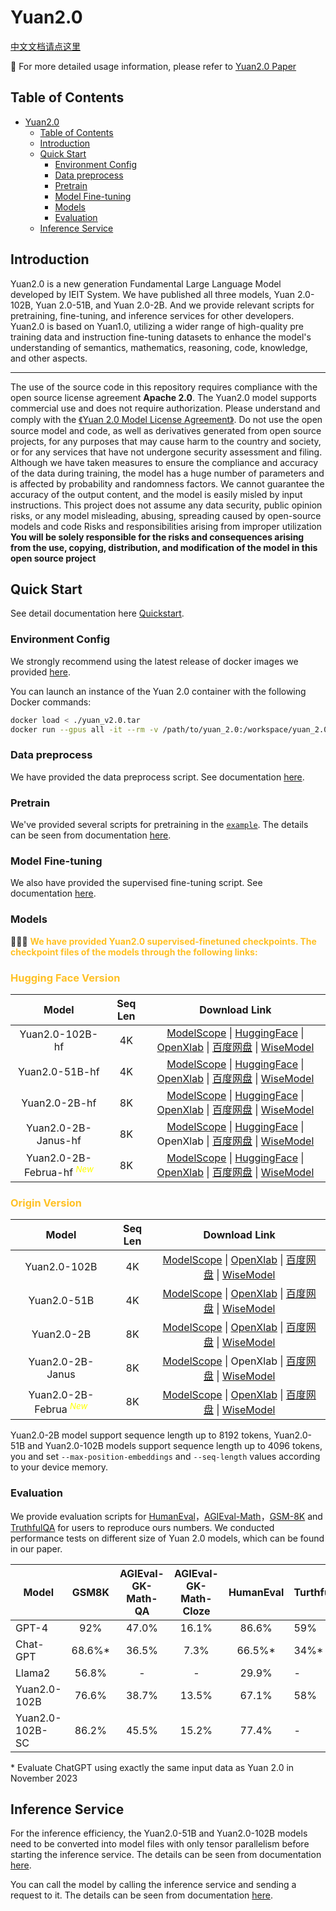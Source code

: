 # Yuan2.0

[中文文档请点这里](./README.md)

📔  For more detailed usage information, please refer to [Yuan2.0 Paper](https://arxiv.org/ftp/arxiv/papers/2311/2311.15786.pdf)



## Table of Contents
- [Yuan2.0](#yuan20)
  - [Table of Contents](#table-of-contents)
  - [Introduction](#introduction)
  - [Quick Start](#quick-start)
    - [Environment Config](#environment-config)
    - [Data preprocess](#data-preprocess)
    - [Pretrain](#pretrain)
    - [Model Fine-tuning](#model-fine-tuning)
    - [Models](#models)
    - [Evaluation](#evaluation)
  - [Inference Service](#inference-service)


<!-- markdown-toc end -->

## Introduction

Yuan2.0 is a new generation Fundamental Large Language Model developed by IEIT System. We have published all three models, Yuan 2.0-102B, Yuan 2.0-51B, and Yuan 2.0-2B. And we provide relevant scripts for pretraining, fine-tuning, and inference services for other developers. Yuan2.0 is based on Yuan1.0, utilizing a wider range of high-quality pre training data and instruction fine-tuning datasets to enhance the model's understanding of semantics, mathematics, reasoning, code, knowledge, and other aspects.

---

The use of the source code in this repository requires compliance with the open source license agreement **Apache 2.0**.
The Yuan2.0 model supports commercial use and does not require authorization. Please understand and comply with the [《Yuan 2.0 Model License Agreement》](./LICENSE-Yuan). Do not use the open source model and code, as well as derivatives generated from open source projects, for any purposes that may cause harm to the country and society, or for any services that have not undergone security assessment and filing.
Although we have taken measures to ensure the compliance and accuracy of the data during training, the model has a huge number of parameters and is affected by probability and randomness factors. We cannot guarantee the accuracy of the output content, and the model is easily misled by input instructions. This project does not assume any data security, public opinion risks, or any model misleading, abusing, spreading caused by open-source models and code Risks and responsibilities arising from improper utilization  **You will be solely responsible for the risks and consequences arising from the use, copying, distribution, and modification of the model in this open source project**




## Quick Start 

See detail documentation here [Quickstart](Quickstart.md).

### Environment Config

We strongly recommend using the latest release of docker images we provided [here](https://hub.docker.com/r/yuanmodel/yuan2.0).

You can launch an instance of the Yuan 2.0 container with the following Docker commands:

```bash
docker load < ./yuan_v2.0.tar
docker run --gpus all -it --rm -v /path/to/yuan_2.0:/workspace/yuan_2.0 -v /path/to/dataset:/workspace/dataset -v /path/to/checkpoints:/workspace/checkpoints yuan_v2.0:latest
```



### Data preprocess

We have provided the data preprocess script. See documentation [here](./docs/data_process.md).

### Pretrain

We've provided several scripts for pretraining in the [`example`](./examples). The details can be seen from documentation [here](./docs/pretrain.md).

### Model Fine-tuning

We also have provided the supervised fine-tuning script. See documentation [here](./docs/checkpoint_process.md).

### Models

🥇🥇🥇 **<font color=#FFC125 >We have provided Yuan2.0 supervised-finetuned checkpoints. The checkpoint files of the models through the following links:</font>**


### <font color=#FFC125 >Hugging Face Version </font> 



|                                  Model                                   | Seq Len  |         Download Link         |
|:------------------------------------------------------------------------:| :------: | :---------------------------: |
|                             Yuan2.0-102B-hf                              |    4K    | [ModelScope](https://modelscope.cn/models/YuanLLM/Yuan2.0-102B-hf/summary) \| [HuggingFace](https://huggingface.co/IEITYuan/Yuan2-102B-hf) \| [OpenXlab](https://openxlab.org.cn/models/detail/YuanLLM/Yuan2-102B-hf)  \|  [百度网盘](https://pan.baidu.com/s/1O4GkPSTPu5nwHk4v9byt7A?pwd=pq74#list/path=%2F) \| [WiseModel](https://www.wisemodel.cn/models/IEIT-Yuan/Yuan2-102B-hf)|
|                              Yuan2.0-51B-hf                              |    4K    | [ModelScope](https://modelscope.cn/models/YuanLLM/Yuan2.0-51B-hf/summary)  \| [HuggingFace](https://huggingface.co/IEITYuan/Yuan2.0-51B-hf)  \| [OpenXlab](https://openxlab.org.cn/models/detail/YuanLLM/Yuan2-51B-hf)   \| [百度网盘](https://pan.baidu.com/s/1-qw30ZuyrMfraFtkLgDg0A?pwd=v2nd#list/path=%2F) \| [WiseModel](https://www.wisemodel.cn/models/IEIT-Yuan/Yuan2-51B-hf)|
|                              Yuan2.0-2B-hf                               |    8K    | [ModelScope](https://modelscope.cn/models/YuanLLM/Yuan2.0-2B-hf/summary)   \| [HuggingFace](https://huggingface.co/IEITYuan/Yuan2-2B-hf)   \| [OpenXlab](https://openxlab.org.cn/models/detail/YuanLLM/Yuan2-2B-hf)    \| [百度网盘](https://pan.baidu.com/s/1nt-03OAnjtZwhiVywj3xGw?pwd=nqef#list/path=%2F) \| [WiseModel](https://www.wisemodel.cn/models/IEIT-Yuan/Yuan2-2B-hf) |
|                           Yuan2.0-2B-Janus-hf                            |    8K    |[ModelScope](https://modelscope.cn/models/YuanLLM/Yuan2-2B-Janus-hf/files)   \| [HuggingFace](https://huggingface.co/IEITYuan/Yuan2-2B-Janus-hf) \| OpenXlab  \| [百度网盘](https://pan.baidu.com/s/1f7l-rSVlYAij33htR51TEg?pwd=hkep ) \| [WiseModel](https://www.wisemodel.cn/models/IEIT-Yuan/Yuan2-2B-Janus-hf)|
| Yuan2.0-2B-Februa-hf <sup><font color="#FFFF00">*New*</font><br /></sup> |    8K    |  [ModelScope](https://modelscope.cn/models/YuanLLM/Yuan2-2B-Februa-hf)   \| [HuggingFace](https://huggingface.co/IEITYuan/Yuan2-2B-Februa-hf) \| [OpenXlab](https://openxlab.org.cn/models/detail/YuanLLM/Yuan2-2B-Februa-hf)  \| [百度网盘](https://pan.baidu.com/s/1f7l-rSVlYAij33htR51TEg?pwd=hkep ) \| [WiseModel](https://www.wisemodel.cn/models/IEIT-Yuan/Yuan2-2B-Februa-hf)                                 |




### <font color=#FFC125 >Origin Version </font> 


|                                 Model                                 | Seq Len  |         Download Link         |
|:---------------------------------------------------------------------:| :------: | :---------------------------: |
|                             Yuan2.0-102B                              |    4K    | [ModelScope](https://www.modelscope.cn/models/YuanLLM/Yuan2.0-102B/summary)  \| [OpenXlab](https://openxlab.org.cn/models/detail/YuanLLM/Yuan2.0-102B)  \|  [百度网盘](https://pan.baidu.com/s/1Tb9W6hEWS4bMkaE3p5s1fw?pwd=xrfo) \| [WiseModel](https://wisemodel.cn/models/IEIT-Yuan/Yuan2.0-102B)|
|                              Yuan2.0-51B                              |    4K    | [ModelScope](https://www.modelscope.cn/models/YuanLLM/Yuan2.0-51B/summary)  \| [OpenXlab](https://openxlab.org.cn/models/detail/YuanLLM/Yuan2.0-51B)   \| [百度网盘](https://pan.baidu.com/s/1bOypWMepdh9GFK_hHXVQbQ?pwd=1uw3) \| [WiseModel](https://wisemodel.cn/models/IEIT-Yuan/Yuan2.0-51B)|
|                              Yuan2.0-2B                               |    8K    | [ModelScope](https://www.modelscope.cn/models/YuanLLM/Yuan2.0-2B/summary)   \| [OpenXlab](https://openxlab.org.cn/models/detail/YuanLLM/Yuan2.0-2B)    \| [百度网盘](https://pan.baidu.com/s/1Xj8Mi2tPwuuVu7Cb0tCbtw?pwd=qxpa) \| [WiseModel](https://wisemodel.cn/models/IEIT-Yuan/Yuan2.0-2B) |
| Yuan2.0-2B-Janus |    8K    |[ModelScope](https://modelscope.cn/models/YuanLLM/Yuan2-2B-Janus/files)   \| OpenXlab  \| [百度网盘](https://pan.baidu.com/s/1hCHI9LwxborXWABaShwl4w?pwd=sdyq) \| [WiseModel](https://www.wisemodel.cn/models/IEIT-Yuan/Yuan2-2B-Janus)|
| Yuan2.0-2B-Februa <sup><font color="#FFFF00">*New*</font><br /></sup> |    8K    |                             [ModelScope](https://modelscope.cn/models/YuanLLM/Yuan2-2B-Februa)   \| [OpenXlab](https://openxlab.org.cn/models/detail/YuanLLM/Yuan2-2B-Februa)  \| [百度网盘](https://pan.baidu.com/s/1hCHI9LwxborXWABaShwl4w?pwd=sdyq) \| [WiseModel](https://www.wisemodel.cn/models/IEIT-Yuan/Yuan2-2B-Februa)                             |



Yuan2.0-2B model support sequence length up to 8192 tokens,  Yuan2.0-51B and Yuan2.0-102B models support sequence length up to 4096 tokens, you and set `--max-position-embeddings` and `--seq-length` values according to your device memory.

### Evaluation

We provide evaluation scripts for [HumanEval](./docs/eval_humaneval.md)，[AGIEval-Math](./docs/eval_agieval_math.md)，[GSM-8K](./docs/eval_gsm_8k.md) and [TruthfulQA](./docs/eval_TruthfulQA.md) for users to reproduce ours numbers. We conducted performance tests on different size of Yuan 2.0 models, which can be found in our paper.

| Model             | GSM8K   | AGIEval-GK-Math-QA     | AGIEval-GK-Math-Cloze     | HumanEval | TurthfulQA |
| ----------------- | :----:  | :------------: | :---------------: | :-------: | ---------- |
|  GPT-4            |  92%    |     47.0%      |       16.1%       |   86.6%   |     59%    |
|  Chat-GPT         | 68.6%\* |     36.5%      |        7.3%       |  66.5%\*  |     34%\*  |
|  Llama2           | 56.8%   |       -        |         -         |   29.9%   |       -    |
| Yuan2.0-102B      | 76.6%   |     38.7%      |       13.5%       |   67.1%   |     58%    |
| Yuan2.0-102B-SC   | 86.2%   |     45.5%      |       15.2%       |   77.4%   |       -    |

\* Evaluate ChatGPT using exactly the same input data as Yuan 2.0 in November 2023

## Inference Service

For the inference efficiency, the Yuan2.0-51B and Yuan2.0-102B models need to be converted into model files with only tensor parallelism before starting the inference service. The details can be seen from documentation [here](./docs/checkpoint_process.md).

You can call the model by calling the inference service and sending a request to it. The details can be seen from documentation [here](./docs/inference_server.md).
